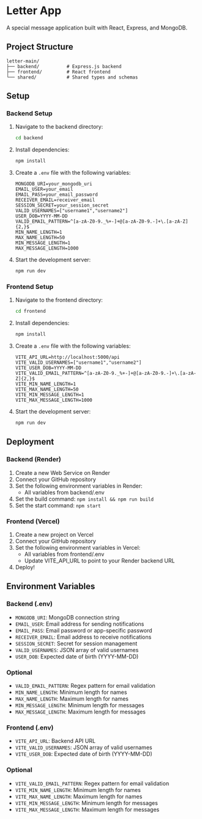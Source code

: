 # Letter App

A special message application built with React, Express, and MongoDB.

## Project Structure

```
letter-main/
├── backend/          # Express.js backend
├── frontend/         # React frontend
└── shared/           # Shared types and schemas
```

## Setup

### Backend Setup

1. Navigate to the backend directory:
   ```bash
   cd backend
   ```

2. Install dependencies:
   ```bash
   npm install
   ```

3. Create a `.env` file with the following variables:
   ```
   MONGODB_URI=your_mongodb_uri
   EMAIL_USER=your_email
   EMAIL_PASS=your_email_password
   RECEIVER_EMAIL=receiver_email
   SESSION_SECRET=your_session_secret
   VALID_USERNAMES=["username1","username2"]
   USER_DOB=YYYY-MM-DD
   VALID_EMAIL_PATTERN=^[a-zA-Z0-9._%+-]+@[a-zA-Z0-9.-]+\.[a-zA-Z]{2,}$
   MIN_NAME_LENGTH=1
   MAX_NAME_LENGTH=50
   MIN_MESSAGE_LENGTH=1
   MAX_MESSAGE_LENGTH=1000
   ```

4. Start the development server:
   ```bash
   npm run dev
   ```

### Frontend Setup

1. Navigate to the frontend directory:
   ```bash
   cd frontend
   ```

2. Install dependencies:
   ```bash
   npm install
   ```

3. Create a `.env` file with the following variables:
   ```
   VITE_API_URL=http://localhost:5000/api
   VITE_VALID_USERNAMES=["username1","username2"]
   VITE_USER_DOB=YYYY-MM-DD
   VITE_VALID_EMAIL_PATTERN=^[a-zA-Z0-9._%+-]+@[a-zA-Z0-9.-]+\.[a-zA-Z]{2,}$
   VITE_MIN_NAME_LENGTH=1
   VITE_MAX_NAME_LENGTH=50
   VITE_MIN_MESSAGE_LENGTH=1
   VITE_MAX_MESSAGE_LENGTH=1000
   ```

4. Start the development server:
   ```bash
   npm run dev
   ```

## Deployment

### Backend (Render)

1. Create a new Web Service on Render
2. Connect your GitHub repository
3. Set the following environment variables in Render:
   - All variables from backend/.env
4. Set the build command: `npm install && npm run build`
5. Set the start command: `npm start`

### Frontend (Vercel)

1. Create a new project on Vercel
2. Connect your GitHub repository
3. Set the following environment variables in Vercel:
   - All variables from frontend/.env
   - Update VITE_API_URL to point to your Render backend URL
4. Deploy!

## Environment Variables

### Backend (.env)
- `MONGODB_URI`: MongoDB connection string
- `EMAIL_USER`: Email address for sending notifications
- `EMAIL_PASS`: Email password or app-specific password
- `RECEIVER_EMAIL`: Email address to receive notifications
- `SESSION_SECRET`: Secret for session management
- `VALID_USERNAMES`: JSON array of valid usernames
- `USER_DOB`: Expected date of birth (YYYY-MM-DD)
### Optional
- `VALID_EMAIL_PATTERN`: Regex pattern for email validation
- `MIN_NAME_LENGTH`: Minimum length for names
- `MAX_NAME_LENGTH`: Maximum length for names
- `MIN_MESSAGE_LENGTH`: Minimum length for messages
- `MAX_MESSAGE_LENGTH`: Maximum length for messages

### Frontend (.env)
- `VITE_API_URL`: Backend API URL
- `VITE_VALID_USERNAMES`: JSON array of valid usernames
- `VITE_USER_DOB`: Expected date of birth (YYYY-MM-DD)
### Optional
- `VITE_VALID_EMAIL_PATTERN`: Regex pattern for email validation
- `VITE_MIN_NAME_LENGTH`: Minimum length for names
- `VITE_MAX_NAME_LENGTH`: Maximum length for names
- `VITE_MIN_MESSAGE_LENGTH`: Minimum length for messages
- `VITE_MAX_MESSAGE_LENGTH`: Maximum length for messages
